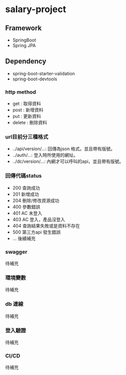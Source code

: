 # salary-project

## Framework
- SpringBoot
- Spring JPA

## Dependency
- spring-boot-starter-validation
- spring-boot-devtools

### http method
- get : 取得資料
- post : 新增資料
- put : 更新資料
- delete : 刪除資料

### url目前分三種格式
- ../api/version/...: 回傳為json 格式。並且帶有版號。
- ../auth/...: 登入時所使用的網址。
- ../dc/version/...: 內網才可以呼叫的api，並且帶有版號。

### 回傳代碼status
- 200 查詢成功
- 201 新增成功
- 204 刪除/修改資源成功
- 400 參數錯誤
- 401 AC 未登入
- 403 AC 登入，產品沒登入
- 404 查詢結果失敗或是資料不存在
- 500 第三方api 發生錯誤
- ... 後續補充

### swagger
待補充

### 環境變數
待補充

### db 連線
待補充

### 登入驗證
待補充

### CI/CD
待補充


